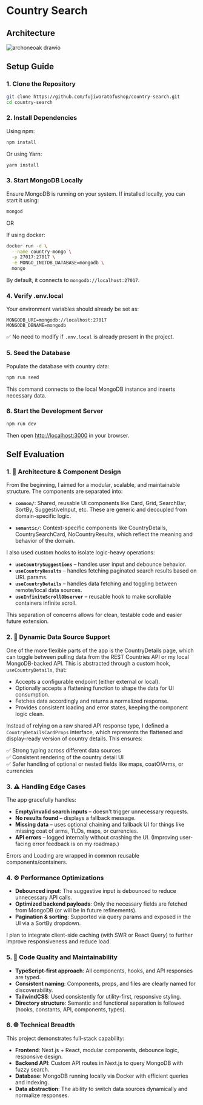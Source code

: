# Country Search

## Architecture

![archoneoak drawio](https://github.com/user-attachments/assets/9b664f94-0276-43ec-bb20-47985904ba9d)

## Setup Guide

### 1. Clone the Repository

```bash
git clone https://github.com/fujiwaratofushop/country-search.git
cd country-search
```

### 2. Install Dependencies

Using npm:
```bash
npm install
```

Or using Yarn:
```bash
yarn install
```

### 3. Start MongoDB Locally

Ensure MongoDB is running on your system. If installed locally, you can start it using:

```bash
mongod
```

OR

If using docker:

```bash
docker run -d \
  --name country-mongo \
  -p 27017:27017 \
  -e MONGO_INITDB_DATABASE=mongodb \
  mongo
```

By default, it connects to `mongodb://localhost:27017`.

### 4. Verify .env.local

Your environment variables should already be set as:

```env
MONGODB_URI=mongodb://localhost:27017
MONGODB_DBNAME=mongodb
```

✅ No need to modify if `.env.local` is already present in the project.

### 5. Seed the Database

Populate the database with country data:

```bash
npm run seed
```

This command connects to the local MongoDB instance and inserts necessary data.

### 6. Start the Development Server

```bash
npm run dev
```

Then open [http://localhost:3000](http://localhost:3000) in your browser.

## Self Evaluation

### 1. 🧱 Architecture & Component Design

From the beginning, I aimed for a modular, scalable, and maintainable structure. The components are separated into:

- **`common/`**: Shared, reusable UI components like Card, Grid, SearchBar, SortBy, SuggestiveInput, etc. These are generic and decoupled from domain-specific logic.

- **`semantic/`**: Context-specific components like CountryDetails, CountrySearchCard, NoCountryResults, which reflect the meaning and behavior of the domain.

I also used custom hooks to isolate logic-heavy operations:

- **`useCountrySuggestions`** – handles user input and debounce behavior.
- **`useCountryResults`** – handles fetching paginated search results based on URL params.
- **`useCountryDetails`** – handles data fetching and toggling between remote/local data sources.
- **`useInfiniteScrollObserver`** – reusable hook to make scrollable containers infinite scroll.

This separation of concerns allows for clean, testable code and easier future extension.

### 2. 🔁 Dynamic Data Source Support

One of the more flexible parts of the app is the CountryDetails page, which can toggle between pulling data from the REST Countries API or my local MongoDB-backed API. This is abstracted through a custom hook, `useCountryDetails`, that:

- Accepts a configurable endpoint (either external or local).
- Optionally accepts a flattening function to shape the data for UI consumption.
- Fetches data accordingly and returns a normalized response.
- Provides consistent loading and error states, keeping the component logic clean.

Instead of relying on a raw shared API response type, I defined a `CountryDetailsCardProps` interface, which represents the flattened and display-ready version of country details. This ensures:

✅ Strong typing across different data sources  
✅ Consistent rendering of the country detail UI  
✅ Safer handling of optional or nested fields like maps, coatOfArms, or currencies

### 3. ⚠️ Handling Edge Cases

The app gracefully handles:

- **Empty/invalid search inputs** – doesn't trigger unnecessary requests.
- **No results found** – displays a fallback message.
- **Missing data** – uses optional chaining and fallback UI for things like missing coat of arms, TLDs, maps, or currencies.
- **API errors** – logged internally without crashing the UI. (Improving user-facing error feedback is on my roadmap.)

Errors and Loading are wrapped in common reusable components/containers.

### 4. ⚙️ Performance Optimizations

- **Debounced input**: The suggestive input is debounced to reduce unnecessary API calls.
- **Optimized backend payloads**: Only the necessary fields are fetched from MongoDB (or will be in future refinements).
- **Pagination & sorting**: Supported via query params and exposed in the UI via a SortBy dropdown.

I plan to integrate client-side caching (with SWR or React Query) to further improve responsiveness and reduce load.

### 5. 🧰 Code Quality and Maintainability

- **TypeScript-first approach**: All components, hooks, and API responses are typed.
- **Consistent naming**: Components, props, and files are clearly named for discoverability.
- **TailwindCSS**: Used consistently for utility-first, responsive styling.
- **Directory structure**: Semantic and functional separation is followed (hooks, constants, API, components, types).

### 6. 🌐 Technical Breadth

This project demonstrates full-stack capability:

- **Frontend**: Next.js + React, modular components, debounce logic, responsive design.
- **Backend API**: Custom API routes in Next.js to query MongoDB with fuzzy search.
- **Database**: MongoDB running locally via Docker with efficient queries and indexing.
- **Data abstraction**: The ability to switch data sources dynamically and normalize responses.
